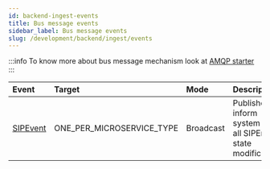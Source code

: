 ```yaml
---
id: backend-ingest-events
title: Bus message events
sidebar_label: Bus message events
slug: /development/backend/ingest/events
---
```


:::info
To know more about bus message mechanism look at [AMQP starter](../framework/starters/amqp)
:::

 | Event    | Target   | Mode    | Description     |
 | :----    | :----    | :------ | :-----------    |
 | [SIPEvent](https://github.com/RegardsOss/regards-ingest/blob/master/ingest-domain/src/main/java/fr/cnes/regards/modules/ingest/domain/event/SIPEvent.java) | ONE_PER_MICROSERVICE_TYPE | Broadcast | Published  to inform system for all SIPEntity state modification |
